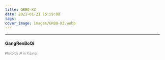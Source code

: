 ```yaml
---
title: GRBQ-XZ
date: 2021-01-21 15:59:08
tags:
cover_image: images/GRBQ-XZ.webp
---
```

---
#### GangRenBoQi
<font face="" size=1.5 color=#646464>Photo by J7 in Xizang</font>